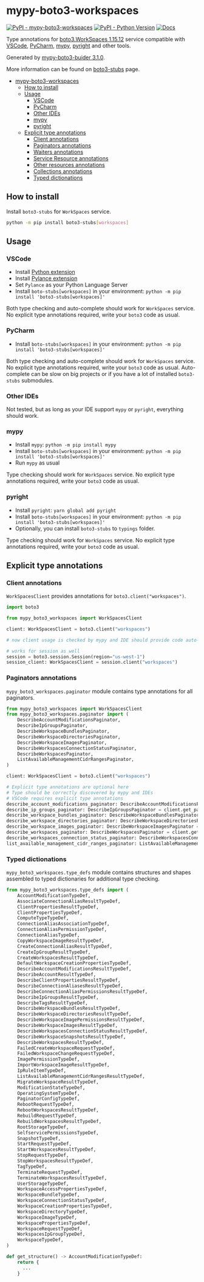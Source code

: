 # mypy-boto3-workspaces

[![PyPI - mypy-boto3-workspaces](https://img.shields.io/pypi/v/mypy-boto3-workspaces.svg?color=blue)](https://pypi.org/project/mypy-boto3-workspaces)
[![PyPI - Python Version](https://img.shields.io/pypi/pyversions/mypy-boto3-workspaces.svg?color=blue)](https://pypi.org/project/mypy-boto3-workspaces)
[![Docs](https://img.shields.io/readthedocs/mypy-boto3-builder.svg?color=blue)](https://mypy-boto3-builder.readthedocs.io/)

Type annotations for
[boto3.WorkSpaces 1.15.12](https://boto3.amazonaws.com/v1/documentation/api/1.15.12/reference/services/workspaces.html#WorkSpaces) service
compatible with
[VSCode](https://code.visualstudio.com/),
[PyCharm](https://www.jetbrains.com/pycharm/),
[mypy](https://github.com/python/mypy),
[pyright](https://github.com/microsoft/pyright)
and other tools.

Generated by [mypy-boto3-buider 3.1.0](https://github.com/vemel/mypy_boto3_builder).

More information can be found on [boto3-stubs](https://pypi.org/project/boto3-stubs/) page.

- [mypy-boto3-workspaces](#mypy-boto3-workspaces)
  - [How to install](#how-to-install)
  - [Usage](#usage)
    - [VSCode](#vscode)
    - [PyCharm](#pycharm)
    - [Other IDEs](#other-ides)
    - [mypy](#mypy)
    - [pyright](#pyright)
  - [Explicit type annotations](#explicit-type-annotations)
    - [Client annotations](#client-annotations)
    - [Paginators annotations](#paginators-annotations)
    - [Waiters annotations](#waiters-annotations)
    - [Service Resource annotations](#service-resource-annotations)
    - [Other resources annotations](#other-resources-annotations)
    - [Collections annotations](#collections-annotations)
    - [Typed dictionations](#typed-dictionations)

## How to install

Install `boto3-stubs` for `WorkSpaces` service.

```bash
python -m pip install boto3-stubs[workspaces]
```

## Usage

### VSCode

- Install [Python extension](https://marketplace.visualstudio.com/items?itemName=ms-python.python)
- Install [Pylance extension](https://marketplace.visualstudio.com/items?itemName=ms-python.vscode-pylance)
- Set `Pylance` as your Python Language Server
- Install `boto-stubs[workspaces]` in your environment: `python -m pip install 'boto3-stubs[workspaces]'`

Both type checking and auto-complete should work for `WorkSpaces` service.
No explicit type annotations required, write your `boto3` code as usual.

### PyCharm

- Install `boto-stubs[workspaces]` in your environment: `python -m pip install 'boto3-stubs[workspaces]'`

Both type checking and auto-complete should work for `WorkSpaces` service.
No explicit type annotations required, write your `boto3` code as usual.
Auto-complete can be slow on big projects or if you have a lot of installed `boto3-stubs` submodules.

### Other IDEs

Not tested, but as long as your IDE support `mypy` or `pyright`, everything should work.

### mypy

- Install `mypy`: `python -m pip install mypy`
- Install `boto-stubs[workspaces]` in your environment: `python -m pip install 'boto3-stubs[workspaces]'`
- Run `mypy` as usual

Type checking should work for `WorkSpaces` service.
No explicit type annotations required, write your `boto3` code as usual.

### pyright

- Install `pyright`: `yarn global add pyright`
- Install `boto-stubs[workspaces]` in your environment: `python -m pip install 'boto3-stubs[workspaces]'`
- Optionally, you can install `boto3-stubs` to `typings` folder.

Type checking should work for `WorkSpaces` service.
No explicit type annotations required, write your `boto3` code as usual.

## Explicit type annotations

### Client annotations

`WorkSpacesClient` provides annotations for `boto3.client("workspaces")`.

```python
import boto3

from mypy_boto3_workspaces import WorkSpacesClient

client: WorkSpacesClient = boto3.client("workspaces")

# now client usage is checked by mypy and IDE should provide code auto-complete

# works for session as well
session = boto3.session.Session(region="us-west-1")
session_client: WorkSpacesClient = session.client("workspaces")
```

### Paginators annotations

`mypy_boto3_workspaces.paginator` module contains type annotations for all paginators.

```python
from mypy_boto3_workspaces import WorkSpacesClient
from mypy_boto3_workspaces.paginator import (
    DescribeAccountModificationsPaginator,
    DescribeIpGroupsPaginator,
    DescribeWorkspaceBundlesPaginator,
    DescribeWorkspaceDirectoriesPaginator,
    DescribeWorkspaceImagesPaginator,
    DescribeWorkspacesConnectionStatusPaginator,
    DescribeWorkspacesPaginator,
    ListAvailableManagementCidrRangesPaginator,
)

client: WorkSpacesClient = boto3.client("workspaces")

# Explicit type annotations are optional here
# Type should be correctly discovered by mypy and IDEs
# VSCode requires explicit type annotations
describe_account_modifications_paginator: DescribeAccountModificationsPaginator = client.get_paginator("describe_account_modifications")
describe_ip_groups_paginator: DescribeIpGroupsPaginator = client.get_paginator("describe_ip_groups")
describe_workspace_bundles_paginator: DescribeWorkspaceBundlesPaginator = client.get_paginator("describe_workspace_bundles")
describe_workspace_directories_paginator: DescribeWorkspaceDirectoriesPaginator = client.get_paginator("describe_workspace_directories")
describe_workspace_images_paginator: DescribeWorkspaceImagesPaginator = client.get_paginator("describe_workspace_images")
describe_workspaces_paginator: DescribeWorkspacesPaginator = client.get_paginator("describe_workspaces")
describe_workspaces_connection_status_paginator: DescribeWorkspacesConnectionStatusPaginator = client.get_paginator("describe_workspaces_connection_status")
list_available_management_cidr_ranges_paginator: ListAvailableManagementCidrRangesPaginator = client.get_paginator("list_available_management_cidr_ranges")
```







### Typed dictionations

`mypy_boto3_workspaces.type_defs` module contains structures and shapes assembled
to typed dictionaries for additional type checking.

```python
from mypy_boto3_workspaces.type_defs import (
    AccountModificationTypeDef,
    AssociateConnectionAliasResultTypeDef,
    ClientPropertiesResultTypeDef,
    ClientPropertiesTypeDef,
    ComputeTypeTypeDef,
    ConnectionAliasAssociationTypeDef,
    ConnectionAliasPermissionTypeDef,
    ConnectionAliasTypeDef,
    CopyWorkspaceImageResultTypeDef,
    CreateConnectionAliasResultTypeDef,
    CreateIpGroupResultTypeDef,
    CreateWorkspacesResultTypeDef,
    DefaultWorkspaceCreationPropertiesTypeDef,
    DescribeAccountModificationsResultTypeDef,
    DescribeAccountResultTypeDef,
    DescribeClientPropertiesResultTypeDef,
    DescribeConnectionAliasesResultTypeDef,
    DescribeConnectionAliasPermissionsResultTypeDef,
    DescribeIpGroupsResultTypeDef,
    DescribeTagsResultTypeDef,
    DescribeWorkspaceBundlesResultTypeDef,
    DescribeWorkspaceDirectoriesResultTypeDef,
    DescribeWorkspaceImagePermissionsResultTypeDef,
    DescribeWorkspaceImagesResultTypeDef,
    DescribeWorkspacesConnectionStatusResultTypeDef,
    DescribeWorkspaceSnapshotsResultTypeDef,
    DescribeWorkspacesResultTypeDef,
    FailedCreateWorkspaceRequestTypeDef,
    FailedWorkspaceChangeRequestTypeDef,
    ImagePermissionTypeDef,
    ImportWorkspaceImageResultTypeDef,
    IpRuleItemTypeDef,
    ListAvailableManagementCidrRangesResultTypeDef,
    MigrateWorkspaceResultTypeDef,
    ModificationStateTypeDef,
    OperatingSystemTypeDef,
    PaginatorConfigTypeDef,
    RebootRequestTypeDef,
    RebootWorkspacesResultTypeDef,
    RebuildRequestTypeDef,
    RebuildWorkspacesResultTypeDef,
    RootStorageTypeDef,
    SelfservicePermissionsTypeDef,
    SnapshotTypeDef,
    StartRequestTypeDef,
    StartWorkspacesResultTypeDef,
    StopRequestTypeDef,
    StopWorkspacesResultTypeDef,
    TagTypeDef,
    TerminateRequestTypeDef,
    TerminateWorkspacesResultTypeDef,
    UserStorageTypeDef,
    WorkspaceAccessPropertiesTypeDef,
    WorkspaceBundleTypeDef,
    WorkspaceConnectionStatusTypeDef,
    WorkspaceCreationPropertiesTypeDef,
    WorkspaceDirectoryTypeDef,
    WorkspaceImageTypeDef,
    WorkspacePropertiesTypeDef,
    WorkspaceRequestTypeDef,
    WorkspacesIpGroupTypeDef,
    WorkspaceTypeDef,
)

def get_structure() -> AccountModificationTypeDef:
    return {
      ...
    }
```
